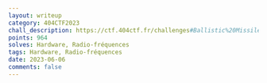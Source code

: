 ```yaml
---
layout: writeup
category: 404CTF2023
chall_description: https://ctf.404ctf.fr/challenges#Ballistic%20Missile%20Submarine-105
points: 964
solves: Hardware, Radio-fréquences
tags: Hardware, Radio-fréquences
date: 2023-06-06
comments: false
---
```

